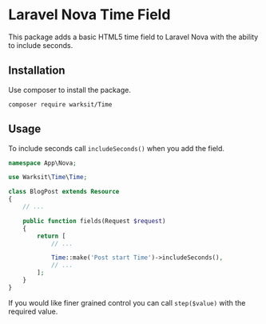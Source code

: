 # Laravel Nova Time Field

This package adds a basic HTML5 time field to Laravel Nova with the ability to include seconds.


## Installation
Use composer to install the package.

```shell
composer require warksit/Time
```


## Usage
To include seconds call `includeSeconds()` when you add the field.


```php
namespace App\Nova;

use Warksit\Time\Time;

class BlogPost extends Resource
{
    // ...

    public function fields(Request $request)
    {
        return [
            // ...

            Time::make('Post start Time')->includeSeconds(),
            // ...
        ];
    }
}
```

If you would like finer grained control you can call `step($value)` with the required value.